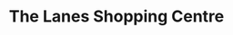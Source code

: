 ---
title: "The Lanes Shopping Centre"
url: /carlisle/the-lanes-shopping-centre/
shop: Einkaufszentrum
---
